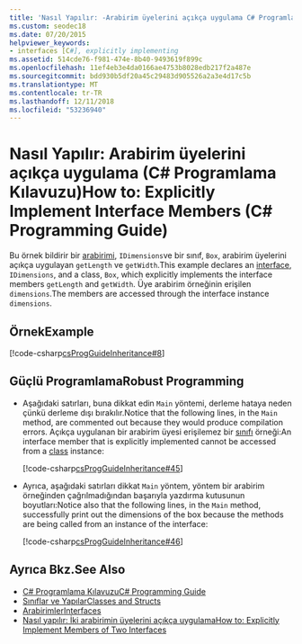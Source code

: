 ```yaml
---
title: 'Nasıl Yapılır: -Arabirim üyelerini açıkça uygulama C# Programlama Kılavuzu'
ms.custom: seodec18
ms.date: 07/20/2015
helpviewer_keywords:
- interfaces [C#], explicitly implementing
ms.assetid: 514cde76-f981-474e-8b40-9493619f899c
ms.openlocfilehash: 11ef4eb3e4da0166ae4753b8028edb217f2a487e
ms.sourcegitcommit: bdd930b5df20a45c29483d905526a2a3e4d17c5b
ms.translationtype: MT
ms.contentlocale: tr-TR
ms.lasthandoff: 12/11/2018
ms.locfileid: "53236940"
---
```

# <a name="how-to-explicitly-implement-interface-members-c-programming-guide"></a><span data-ttu-id="a0b3f-102">Nasıl Yapılır: Arabirim üyelerini açıkça uygulama (C# Programlama Kılavuzu)</span><span class="sxs-lookup"><span data-stu-id="a0b3f-102">How to: Explicitly Implement Interface Members (C# Programming Guide)</span></span>
<span data-ttu-id="a0b3f-103">Bu örnek bildirir bir [arabirimi](../../../csharp/language-reference/keywords/interface.md), `IDimensions`ve bir sınıf, `Box`, arabirim üyelerini açıkça uygulayan `getLength` ve `getWidth`.</span><span class="sxs-lookup"><span data-stu-id="a0b3f-103">This example declares an [interface](../../../csharp/language-reference/keywords/interface.md), `IDimensions`, and a class, `Box`, which explicitly implements the interface members `getLength` and `getWidth`.</span></span> <span data-ttu-id="a0b3f-104">Üye arabirim örneğinin erişilen `dimensions`.</span><span class="sxs-lookup"><span data-stu-id="a0b3f-104">The members are accessed through the interface instance `dimensions`.</span></span>  
  
## <a name="example"></a><span data-ttu-id="a0b3f-105">Örnek</span><span class="sxs-lookup"><span data-stu-id="a0b3f-105">Example</span></span>  
 [!code-csharp[csProgGuideInheritance#8](../../../csharp/programming-guide/classes-and-structs/codesnippet/CSharp/how-to-explicitly-implement-interface-members_1.cs)]  
  
## <a name="robust-programming"></a><span data-ttu-id="a0b3f-106">Güçlü Programlama</span><span class="sxs-lookup"><span data-stu-id="a0b3f-106">Robust Programming</span></span>  
  
-   <span data-ttu-id="a0b3f-107">Aşağıdaki satırları, buna dikkat edin `Main` yöntemi, derleme hataya neden çünkü derleme dışı bırakılır.</span><span class="sxs-lookup"><span data-stu-id="a0b3f-107">Notice that the following lines, in the `Main` method, are commented out because they would produce compilation errors.</span></span> <span data-ttu-id="a0b3f-108">Açıkça uygulanan bir arabirim üyesi erişilemez bir [sınıfı](../../../csharp/language-reference/keywords/class.md) örneği:</span><span class="sxs-lookup"><span data-stu-id="a0b3f-108">An interface member that is explicitly implemented cannot be accessed from a [class](../../../csharp/language-reference/keywords/class.md) instance:</span></span>  
  
     [!code-csharp[csProgGuideInheritance#45](../../../csharp/programming-guide/classes-and-structs/codesnippet/CSharp/how-to-explicitly-implement-interface-members_2.cs)]  
  
-   <span data-ttu-id="a0b3f-109">Ayrıca, aşağıdaki satırları dikkat `Main` yöntem, yöntem bir arabirim örneğinden çağrılmadığından başarıyla yazdırma kutusunun boyutları:</span><span class="sxs-lookup"><span data-stu-id="a0b3f-109">Notice also that the following lines, in the `Main` method, successfully print out the dimensions of the box because the methods are being called from an instance of the interface:</span></span>  
  
     [!code-csharp[csProgGuideInheritance#46](../../../csharp/programming-guide/classes-and-structs/codesnippet/CSharp/how-to-explicitly-implement-interface-members_3.cs)]  
  
## <a name="see-also"></a><span data-ttu-id="a0b3f-110">Ayrıca Bkz.</span><span class="sxs-lookup"><span data-stu-id="a0b3f-110">See Also</span></span>

- [<span data-ttu-id="a0b3f-111">C# Programlama Kılavuzu</span><span class="sxs-lookup"><span data-stu-id="a0b3f-111">C# Programming Guide</span></span>](../../../csharp/programming-guide/index.md)  
- [<span data-ttu-id="a0b3f-112">Sınıflar ve Yapılar</span><span class="sxs-lookup"><span data-stu-id="a0b3f-112">Classes and Structs</span></span>](../../../csharp/programming-guide/classes-and-structs/index.md)  
- [<span data-ttu-id="a0b3f-113">Arabirimler</span><span class="sxs-lookup"><span data-stu-id="a0b3f-113">Interfaces</span></span>](../../../csharp/programming-guide/interfaces/index.md)  
- [<span data-ttu-id="a0b3f-114">Nasıl yapılır: İki arabirimin üyelerini açıkça uygulama</span><span class="sxs-lookup"><span data-stu-id="a0b3f-114">How to: Explicitly Implement Members of Two Interfaces</span></span>](../../../csharp/programming-guide/interfaces/how-to-explicitly-implement-members-of-two-interfaces.md)
